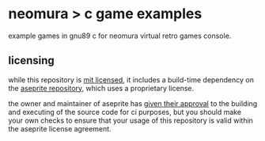 # neomura > c game examples

example games in gnu89 c for neomura virtual retro games console.

## licensing

while this repository is [mit licensed](./license.md), it includes a build-time
dependency on the [aseprite repository](https://github.com/aseprite/aseprite),
which uses a proprietary license.

the owner and maintainer of aseprite has [given their approval](https://community.aseprite.org/t/integrating-aseprite-with-travis-ci/1351)
to the building and executing of the source code for ci purposes, but you should
make your own checks to ensure that your usage of this repository is valid
within the aseprite license agreement.

